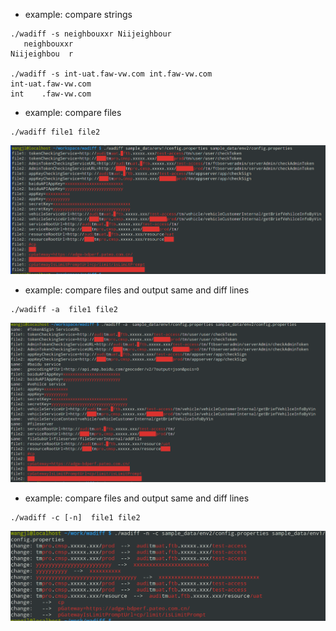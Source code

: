 



* example: compare strings
````
./wadiff -s neighbouxxr Niijeighbour
   neighbouxxr
Niijeighbou  r

./wadiff -s int-uat.faw-vw.com int.faw-vw.com
int-uat.faw-vw.com
int    .faw-vw.com
````


* example: compare files
````
./wadiff file1 file2
````
![example.png](sample_data/example.png)

* example: compare files and output same and diff lines
````
./wadiff -a  file1 file2
````
![example.png](sample_data/example_all.png)

* example: compare files and output same and diff lines
````
./wadiff -c [-n]  file1 file2
````
![example.png](sample_data/example_changes.png)

